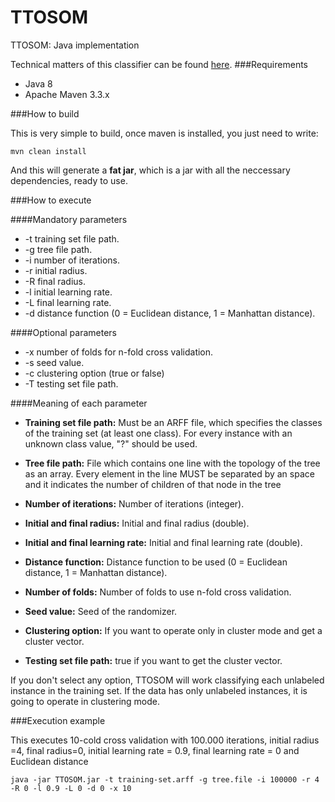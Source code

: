 TTOSOM
================================

TTOSOM: Java implementation

Technical matters of this classifier can be found [here](http://www.sciencedirect.com/science/article/pii/S0169743917300102).
###Requirements

* Java 8
* Apache Maven 3.3.x

###How to build 

This is very simple to build, once maven is installed, you just need to write:

`mvn clean install`

And this will generate a **fat jar**, which is a jar with all the neccessary dependencies, ready to use.


###How to execute

####Mandatory parameters
* -t training set file path.
* -g tree file path. 
* -i number of iterations. 
* -r initial radius.
* -R final radius.
* -l initial learning rate.
* -L final learning rate. 
* -d distance function (0 = Euclidean distance, 1 = Manhattan distance).

####Optional parameters

* -x number of folds for n-fold cross validation.
* -s seed value.
* -c clustering option (true or false)
* -T testing set file path.

####Meaning of each parameter

* **Training set file path:** Must be an ARFF file, which specifies the classes of the training set (at least one class). For every instance with an unknown class value, "?" should be used. 

* **Tree file path:** File which contains one line with the topology of the tree as an array. Every element in the line MUST be separated by an space and it indicates the number of children of that node in the tree

* **Number of iterations:** Number of iterations (integer).

* **Initial and final radius:** Initial and final radius (double).

* **Initial and final learning rate:** Initial and final learning rate (double).

* **Distance function:** Distance function to be used (0 = Euclidean distance, 1 = Manhattan distance).

* **Number of folds:** Number of folds to use n-fold cross validation.

* **Seed value:** Seed of the randomizer.

* **Clustering option:** If you want to operate only in cluster mode and get a cluster vector.

* **Testing set file path:** true if you want to get the cluster vector.

If you don't select any option, TTOSOM will work classifying each unlabeled instance in the training set. If the data has only unlabeled instances, it is going to operate in clustering mode.

###Execution example


This executes 10-cold cross validation with 100.000 iterations, initial radius =4, final radius=0, initial learning rate = 0.9, final learning rate = 0 and Euclidean distance

`java -jar TTOSOM.jar -t training-set.arff -g tree.file -i 100000 -r 4 -R 0 -l 0.9 -L 0 -d 0 -x 10`


